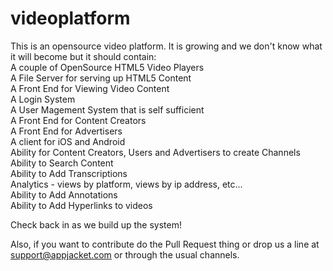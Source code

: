 videoplatform
=============

This is an opensource video platform.  It is growing and we don't know what it will become but it should contain:
<br>A couple of OpenSource HTML5 Video Players
<br>A File Server for serving up HTML5 Content
<br>A Front End for Viewing Video Content
<br>A Login System 
<br>A User Magement System that is self sufficient
<br>A Front End for Content Creators
<br>A Front End for Advertisers
<br>A client for iOS and Android
<br>Ability for Content Creators, Users and Advertisers to create Channels
<br>Ability to Search Content
<br>Ability to Add Transcriptions
<br>Analytics - views by platform, views by ip address, etc...
<br>Ability to Add Annotations
<br>Ability to Add Hyperlinks to videos

Check back in as we build up the system!  

Also, if you want to contribute do the Pull Request thing or drop us a line at support@appjacket.com or through the usual channels.
